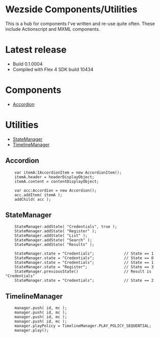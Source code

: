 Wezside Components/Utilities
============================

This is a hub for components I've written and re-use quite often. These include Actionscript and MXML components.

Latest release
=======
* Build 0.1.0004
* Compiled with Flex 4 SDK build 10434 

Components
=======

* [Accordion](http://github.com/wezside/Toolkit/blob/master/src/com/wezside/sample/accordion/AccordionAdvanced.mxml "Accordion")

Utilities
=======

* [StateManager](http://github.com/wezside/Toolkit/blob/master/src/com/wezside/sample/stateManager/StateTest.as "StateManager") 
* [TimelineManager](http://github.com/wezside/Toolkit/blob/master/src/com/wezside/sample/timelineManager/TimelineSample.as "TimelineManager")



Accordion
---------

		var itemA:IAccordionItem = new AccordionItem();
		itemA.header = headerDisplayObject;
		itemA.content = contentDisplayObject; 
			
		var acc:Accordion = new Accordion();
		acc.addItem( itemA );
		addChild( acc );

StateManager
------------

		StateManager.addState( "Credentials", true );
		StateManager.addState( "Register" );
		StateManager.addState( "List" );
		StateManager.addState( "Search" );
		StateManager.addState( "Results" );
		
		StateManager.state = "Credentials";				// State == 1
		StateManager.state = "Credentials";				// State == 0
		StateManager.state = "Credentials";				// State == 1
		StateManager.state = "Register";				// State == 3
		StateManager.previousState()					// Result is "Credentials"	
		StateManager.state = "Credentials";				// State == 2


TimelineManager
---------------


		manager.push( id, mc );
		manager.push( id, mc );
		manager.push( id, mc );
		manager.push( id, mc );
		manager.playPolicy = TimelineManager.PLAY_POLICY_SEQUENTIAL; 
		manager.play();
